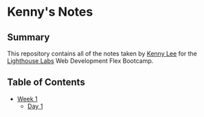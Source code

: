 # Kenny's Notes

## Summary

This repository contains all of the notes taken by [Kenny Lee](https://github.com/kenkneelee) for the [Lighthouse Labs](https://www.lighthouselabs.ca/) Web Development Flex Bootcamp.

## Table of Contents

* [Week 1](./Week_1/)
  * [Day 1](./Week_1/Day_1/)